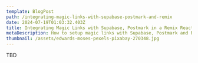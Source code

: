 ```yaml
---
template: BlogPost
path: /integrating-magic-links-with-supabase-postmark-and-remix
date: 2024-07-19T01:03:32.403Z
title: Integrating Magic Links with Supabase, Postmark in a Remix React app 
metaDescription: How to setup magic links with Supabase, Postmark and Remix 
thumbnail: /assets/edwards-moses-pexels-pixabay-270348.jpg
---
```


<!--StartFragment-->

TBD

<!--EndFragment-->
